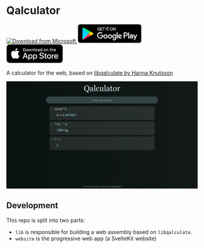 # Qalculator

<a href="ms-windows-store://pdp/?ProductId=9P4866X24PD3&mode=mini">
	<img src="https://get.microsoft.com/images/en-us%20dark.svg" alt="Download from Microsoft" height="50" />
</a>
<a href="https://play.google.com/store/apps/details?id=xyz.qalculator.twa">
	<img alt="Get it on Google Play" src=".github/google-play-badge.png" height="50" />
</a>
<a href="https://apps.apple.com/app/qalculator-xyz/id1611421527">
	<img alt="Get it on Google Play" src=".github/appstore-badge.png" height="50" />
</a>

A calculator for the web, based on [libqalculate by Hanna Knutsson](https://github.com/Qalculate/libqalculate)

![Screenshot](website/static/app_screenshot_desktop.png)

## Development

This repo is split into two parts:

-   `lib` is responsible for building a web assembly based on `libqalculate`.
-   `website` is the progressive web app (a SvelteKit website)

